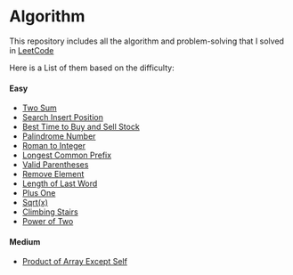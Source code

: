 # Algorithm
This repository includes all the algorithm and problem-solving that I solved in <a href='https://leetcode.com/'>LeetCode</a>

Here is a List of them based on the difficulty:

<div>
    <div>
        <h4>Easy</h4>
        <ul>
            <li><a href="https://github.com/alirabah93/Algorithm/tree/master/LeetCode/Easy/1.%20Two%20Sum">Two Sum</a></li>
            <li><a href="https://github.com/alirabah93/Algorithm/tree/master/LeetCode/Easy/2.%20Search%20Insert%20Position">Search Insert Position</a></li>
            <li><a href="https://github.com/alirabah93/Algorithm/tree/master/LeetCode/Easy/3.%20Best%20Time%20to%20Buy%20and%20Sell%20Stock">Best Time to Buy and Sell Stock</a></li>
            <li><a href="https://github.com/alirabah93/Algorithm/tree/master/LeetCode/Easy/4.%20Palindrome%20Number">Palindrome Number</a></li>
            <li><a href="https://github.com/alirabah93/Algorithm/tree/master/LeetCode/Easy/5.%20Roman%20to%20Integer">Roman to Integer</a></li>
            <li><a href="https://github.com/alirabah93/Algorithm/tree/master/LeetCode/Easy/6.%20Longest%20Common%20Prefix">Longest Common Prefix</a></li>
            <li><a href="https://github.com/alirabah93/Algorithm/tree/master/LeetCode/Easy/7.%20Valid%20Parentheses">Valid Parentheses</a></li>
            <li><a href="https://github.com/alirabah93/Algorithm/tree/master/LeetCode/Easy/8.%20Remove%20Element">Remove Element</a></li>
            <li><a href="https://github.com/alirabah93/Algorithm/tree/master/LeetCode/Easy/9.%20Length%20of%20Last%20Word">Length of Last Word</a></li>
            <li><a href="https://github.com/alirabah93/Algorithm/tree/master/LeetCode/Easy/10.%20Plus%20One">Plus One</a></li>
            <li><a href="https://github.com/alirabah93/Algorithm/tree/master/LeetCode/Easy/11.%20Sqrt(x)">Sqrt(x)</a></li>
            <li><a href="https://github.com/alirabah93/Algorithm/tree/master/LeetCode/Easy/12.%20Climbing%20Stairs">Climbing Stairs</a></li>
            <li><a href="https://github.com/alirabah93/Algorithm/tree/master/LeetCode/Easy/13.%20Power%20of%20Two">Power of Two</a></li>
        </ul>
    </div>
    <div>
        <h4>Medium</h4>
        <ul>
            <li><a href="https://github.com/alirabah93/Algorithm/tree/master/LeetCode/Medium/1.%20Product%20of%20Array%20Except%20Self">Product of Array Except Self</a></li>
        </ul>
    </div>
</div>
